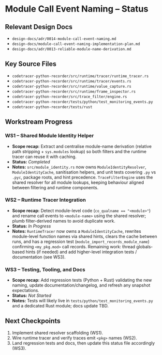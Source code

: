 # Module Call Event Naming – Status

## Relevant Design Docs
- `design-docs/adr/0014-module-call-event-naming.md`
- `design-docs/module-call-event-naming-implementation-plan.md`
- `design-docs/adr/0013-reliable-module-name-derivation.md`

## Key Source Files
- `codetracer-python-recorder/src/runtime/tracer/runtime_tracer.rs`
- `codetracer-python-recorder/src/runtime/tracer/events.rs`
- `codetracer-python-recorder/src/runtime/value_capture.rs`
- `codetracer-python-recorder/src/runtime/frame_inspector.rs`
- `codetracer-python-recorder/src/trace_filter/engine.rs`
- `codetracer-python-recorder/tests/python/test_monitoring_events.py`
- `codetracer-python-recorder/tests/rust`

## Workstream Progress

### WS1 – Shared Module Identity Helper
- **Scope recap:** Extract and centralise module-name derivation (relative path stripping + `sys.modules` lookup) so both filters and the runtime tracer can reuse it with caching.
- **Status:** _Completed_
- **Notes:** `src/module_identity.rs` now owns `ModuleIdentityResolver`, `ModuleIdentityCache`, sanitisation helpers, and unit tests covering `.py` vs `.pyc`, package roots, and hint precedence. `TraceFilterEngine` uses the shared resolver for all module lookups, keeping behaviour aligned between filtering and runtime components.

### WS2 – Runtime Tracer Integration
- **Scope recap:** Detect module-level code (`co_qualname == "<module>"`) and rename call events to `<module-name>` using the shared resolver; plumb filter-derived names to avoid duplicate work.
- **Status:** _In Progress_
- **Notes:** `RuntimeTracer` now owns a `ModuleIdentityCache`, rewrites module-level function names via shared hints, clears the cache between runs, and has a regression test (`module_import_records_module_name`) confirming `<my_pkg.mod>` call records. Remaining work: thread globals-based hints (if needed) and add higher-level integration tests / documentation (see WS3).

### WS3 – Testing, Tooling, and Docs
- **Scope recap:** Add regression tests (Python + Rust) validating the new naming, update documentation/changelog, and refresh any snapshot expectations.
- **Status:** _Not Started_
- **Notes:** Tests will likely live in `tests/python/test_monitoring_events.py` and a dedicated Rust module; docs update TBD.

## Next Checkpoints
1. Implement shared resolver scaffolding (WS1).
2. Wire runtime tracer and verify traces emit `<pkg>` names (WS2).
3. Land regression tests and docs, then update this status file accordingly (WS3).
